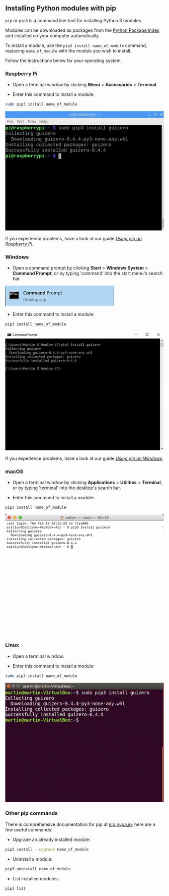 ## Installing Python modules with pip

`pip` or `pip3` is a command line tool for installing Python 3 modules.

Modules can be downloaded as packages from the [Python Package Index](https://pypi.python.org/pypi) and installed on your computer automatically.

To install a module, use the `pip3 install name_of_module` command, replacing `name_of_module` with the module you wish to install.

Follow the instructions below for your operating system.

### Raspberry Pi

+ Open a terminal window by clicking **Menu** > **Accessories** > **Terminal**.

+ Enter this command to install a module:

```bash
sudo pip3 install name_of_module
```

![pi pip install](images/pi_pip_install.gif)

If you experience problems, have a look at our guide [_Using pip on Raspberry Pi_](https://projects.raspberrypi.org/en/projects/using-pip-on-raspberry-pi).

### Windows

+ Open a command prompt by clicking **Start** > **Windows System** > **Command Prompt**, or by typing 'command' into the start menu's search bar.

![windows command prompt](images/windows_command_prompt_app.PNG)

+ Enter this command to install a module:

```bash
pip3 install name_of_module
```

![windows pip install](images/windows_pip_install.gif)

If you experience problems, have a look at our guide [_Using pip on Windows_](https://projects.raspberrypi.org/en/projects/using-pip-on-windows).

### macOS

+ Open a terminal window by clicking **Applications** > **Utilities** > **Terminal**, or by typing 'terminal' into the desktop's search bar.

+ Enter this command to install a module:

```bash
pip3 install name_of_module
```

![mac pip install](images/mac_pip_install.gif)

### Linux

+ Open a terminal window.

+ Enter this command to install a module:

```bash
sudo pip3 install name_of_module
```

![linux pip install](images/linux_pip_install.gif)

### Other pip commands

There is comprehensive documentation for pip at [pip.pypa.io](https://pip.pypa.io); here are a few useful commands:

+ Upgrade an already installed module:

```bash
pip3 install --upgrade name_of_module 
```

+ Uninstall a module:

```bash
pip3 uninstall name_of_module
```

+ List installed modules:

```bash
pip3 list
```

